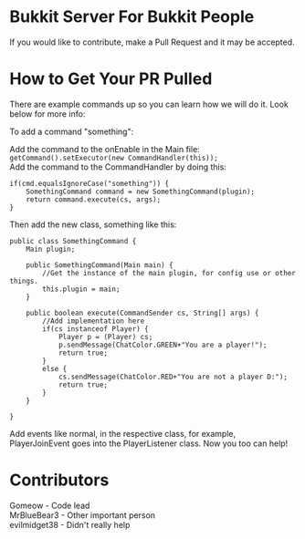 Bukkit Server For Bukkit People
===========================

If you would like to contribute, make a Pull Request and it may be accepted.

How to Get Your PR Pulled
===========================
There are example commands up so you can learn how we will do it. Look below for more info:

To add a command "something":

Add the command to the onEnable in the Main file:  
````getCommand().setExecutor(new CommandHandler(this));````  
Add the command to the CommandHandler by doing this:

	if(cmd.equalsIgnoreCase("something")) {
		SomethingCommand command = new SomethingCommand(plugin);
		return command.execute(cs, args);
	}

Then add the new class, something like this:

	public class SomethingCommand {
		Main plugin;
	
		public SomethingCommand(Main main) {
			//Get the instance of the main plugin, for config use or other things.
			this.plugin = main;
		}
	
		public boolean execute(CommandSender cs, String[] args) {
			//Add implementation here
			if(cs instanceof Player) {
				Player p = (Player) cs;
				p.sendMessage(ChatColor.GREEN+"You are a player!");
				return true;
			}
			else {
				cs.sendMessage(ChatColor.RED+"You are not a player D:");
				return true;
			}
		}

	}
	
Add events like normal, in the respective class, for example, PlayerJoinEvent goes into the PlayerListener class.
Now you too can help!


Contributors
===========================
Gomeow - Code lead  
MrBlueBear3 - Other important person  
evilmidget38 - Didn't really help
